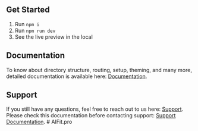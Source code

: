## Get Started

1. Run `npm i`
2. Run `npm run dev`
3. See the live preview in the local

## Documentation

To know about directory structure, routing, setup, theming, and many more, detailed documentation is available here: [Documentation](https://phoenixcoded.gitbook.io/saasable).

## Support

If you still have any questions, feel free to reach out to us here: [Support](https://support.phoenixcoded.net/). Please check this documentation before contacting support: [Support Documentation](https://phoenixcoded.gitbook.io/saasable/support).
#   A I F i t . p r o  
 